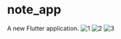 # note_app

A new Flutter application.
![1](https://user-images.githubusercontent.com/72137787/120811584-91000b00-c565-11eb-9a44-4dbe215fef0f.jpeg)
![2](https://user-images.githubusercontent.com/72137787/120811644-a2491780-c565-11eb-9dcf-f72e8afb57cb.jpeg)
![3](https://user-images.githubusercontent.com/72137787/120811663-a70dcb80-c565-11eb-83ee-dc41d0013742.jpeg)


